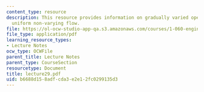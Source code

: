 ```yaml
---
content_type: resource
description: This resource provides information on gradually varied open channel flow,
  uniform non-varying flow.
file: https://ol-ocw-studio-app-qa.s3.amazonaws.com/courses/1-060-engineering-mechanics-ii-spring-2006/b6688d158adfcda3e2e12fc0299135d3_lecture29.pdf
file_type: application/pdf
learning_resource_types:
- Lecture Notes
ocw_type: OCWFile
parent_title: Lecture Notes
parent_type: CourseSection
resourcetype: Document
title: lecture29.pdf
uid: b6688d15-8adf-cda3-e2e1-2fc0299135d3
---
```

